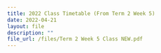 ```yaml
---
title: 2022 Class Timetable (From Term 2 Week 5)
date: 2022-04-21
layout: file
description: ""
file_url: /files/Term 2 Week 5 Class NEW.pdf
---
```

